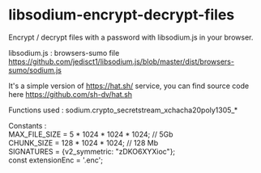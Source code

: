 # libsodium-encrypt-decrypt-files
Encrypt / decrypt files with a password with libsodium.js in your browser.

libsodium.js : browsers-sumo file https://github.com/jedisct1/libsodium.js/blob/master/dist/browsers-sumo/sodium.js

It's a simple version of https://hat.sh/ service, you can find source code here https://github.com/sh-dv/hat.sh

Functions used : sodium.crypto_secretstream_xchacha20poly1305_*

Constants :<br />
MAX_FILE_SIZE = 5 * 1024 * 1024 * 1024; // 5Gb<br />
CHUNK_SIZE = 128 * 1024 * 1024; // 128 Mb<br />
SIGNATURES = {v2_symmetric: "zDKO6XYXioc"};<br />
const extensionEnc = '.enc';<br />
